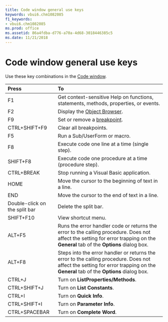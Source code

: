 ```yaml
---
title: Code window general use keys
keywords: vbui6.chm1082085
f1_keywords:
- vbui6.chm1082085
ms.prod: office
ms.assetid: 86a4fdba-d776-a70a-4d68-3018446385c5
ms.date: 11/21/2018
---
```



# Code window general use keys

Use these key combinations in the [Code window](code-window.md).

|Press|To|
|:----|:--|
|F1|Get context-sensitive Help on functions, statements, methods, properties, or events.|
|F2|Display the [Object Browser](../../Glossary/vbe-glossary.md#object-browser).|
|F9|Set or remove a [breakpoint](../../Glossary/vbe-glossary.md#breakpoint).|
|CTRL+SHIFT+F9|Clear all breakpoints.|
|F5|Run a Sub/UserForm or macro.|
|F8|Execute code one line at a time (single step).|
|SHIFT+F8|Execute code one procedure at a time (procedure step).|
|CTRL+BREAK|Stop running a Visual Basic application.|
|HOME|Move the cursor to the beginning of text in a line.|
|END|Move the cursor to the end of text in a line.|
|Double-click on the split bar|Delete the split bar.|
|SHIFT+F10|View shortcut menu.|
|ALT+F5|Runs the error handler code or returns the error to the calling procedure. Does not affect the setting for error trapping on the **General** tab of the **Options** dialog box.|
|ALT+F8|Steps into the error handler or returns the error to the calling procedure. Does not affect the setting for error trapping on the **General** tab of the **Options** dialog box.|
|CTRL+J|Turn on **ListProperties/Methods**.|
|CTRL+SHIFT+J|Turn on **List Constants**.|
|CTRL+I|Turn on **Quick Info**.|
|CTRL+SHIFT+I|Turn on **Parameter Info**.|
|CTRL+SPACEBAR|Turn on **Complete Word**.|

